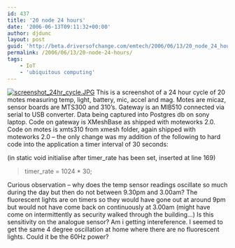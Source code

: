 ```yaml
---
id: 437
title: '20 node 24 hours'
date: '2006-06-13T09:11:32+00:00'
author: djdunc
layout: post
guid: 'http://beta.driversofchange.com/emtech/2006/06/13/20_node_24_hours/'
permalink: /2006/06/13/20-node-24-hours/
tags:
    - IoT
    - 'ubiquitous computing'
---
```


[![screenshot_24hr_cycle.JPG](https://i0.wp.com/www.driversofchange.com/wp-content/uploads/mt-old/emtech/images/screenshot_24hr_cycle-thumb.JPG?resize=300%2C225)](https://i0.wp.com/www.driversofchange.com/wp-content/uploads/mt-old/emtech/images/screenshot_24hr_cycle.JPG) This is a screenshot of a 24 hour cycle of 20 motes measuring temp, light, battery, mic, accel and mag. Motes are micaz, sensor boards are MTS300 and 310’s. Gateway is an MIB510 connected via serial to USB converter. Data being captured into Postgres db on sony laptop. Code on gateway is XMeshBase as shipped with moteworks 2.0. Code on motes is xmts310 from xmesh folder, again shipped with moteworks 2.0 – the only change was my addition of the following to hard code into the application a timer interval of 30 seconds:

(in static void initialise after timer\_rate has been set, inserted at line 169)

> timer\_rate = 1024 \* 30;

Curious observation – why does the temp sensor readings oscillate so much during the day but then do not between 9.30pm and 3.00am? The fluorescent lights are on timers so they would have gone out at around 9pm but would not have come back on continuously at 3.00am (might have come on intermittently as security walked through the building…) Is this sensitivity on the analogue sensor? Am i getting intereference. I seemed to get the same 4 degree oscillation at home where there are no fluorescent lights. Could it be the 60Hz power?